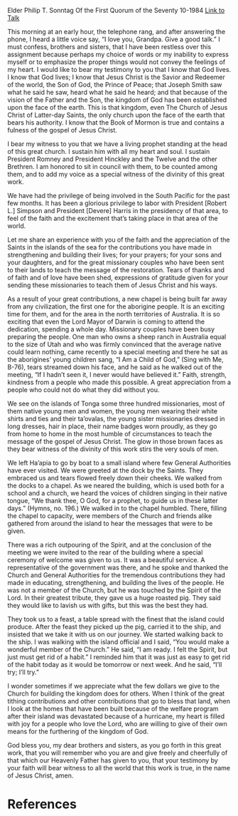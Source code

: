 Elder Philip T. Sonntag
Of the First Quorum of the Seventy
10-1984
[Link to Talk](https://www.churchofjesuschrist.org/study/general-conference/1984/10/the-faith-of-our-people?lang=eng)

This morning at an early hour, the telephone rang, and after answering the phone, I heard a little voice say, “I love you, Grandpa. Give a good talk.” I must confess, brothers and sisters, that I have been restless over this assignment because perhaps my choice of words or my inability to express myself or to emphasize the proper things would not convey the feelings of my heart. I would like to bear my testimony to you that I know that God lives. I know that God lives; I know that Jesus Christ is the Savior and Redeemer of the world, the Son of God, the Prince of Peace; that Joseph Smith saw what he said he saw, heard what he said he heard; and that because of the vision of the Father and the Son, the kingdom of God has been established upon the face of the earth. This is that kingdom, even The Church of Jesus Christ of Latter-day Saints, the only church upon the face of the earth that bears his authority. I know that the Book of Mormon is true and contains a fulness of the gospel of Jesus Christ.

I bear my witness to you that we have a living prophet standing at the head of this great church. I sustain him with all my heart and soul. I sustain President Romney and President Hinckley and the Twelve and the other Brethren. I am honored to sit in council with them, to be counted among them, and to add my voice as a special witness of the divinity of this great work.

We have had the privilege of being involved in the South Pacific for the past few months. It has been a glorious privilege to labor with President [Robert L.] Simpson and President [Devere] Harris in the presidency of that area, to feel of the faith and the excitement that’s taking place in that area of the world.

Let me share an experience with you of the faith and the appreciation of the Saints in the islands of the sea for the contributions you have made in strengthening and building their lives; for your prayers; for your sons and your daughters, and for the great missionary couples who have been sent to their lands to teach the message of the restoration. Tears of thanks and of faith and of love have been shed, expressions of gratitude given for your sending these missionaries to teach them of Jesus Christ and his ways.

As a result of your great contributions, a new chapel is being built far away from any civilization, the first one for the aborigine people. It is an exciting time for them, and for the area in the north territories of Australia. It is so exciting that even the Lord Mayor of Darwin is coming to attend the dedication, spending a whole day. Missionary couples have been busy preparing the people. One man who owns a sheep ranch in Australia equal to the size of Utah and who was firmly convinced that the average native could learn nothing, came recently to a special meeting and there he sat as the aborigines’ young children sang, “I Am a Child of God,” (Sing with Me, B-76), tears streamed down his face, and he said as he walked out of the meeting, “If I hadn’t seen it, I never would have believed it.” Faith, strength, kindness from a people who made this possible. A great appreciation from a people who could not do what they did without you.

We see on the islands of Tonga some three hundred missionaries, most of them native young men and women, the young men wearing their white shirts and ties and their ta’ovalas, the young sister missionaries dressed in long dresses, hair in place, their name badges worn proudly, as they go from home to home in the most humble of circumstances to teach the message of the gospel of Jesus Christ. The glow in those brown faces as they bear witness of the divinity of this work stirs the very souls of men.

We left Ha’apia to go by boat to a small island where few General Authorities have ever visited. We were greeted at the dock by the Saints. They embraced us and tears flowed freely down their cheeks. We walked from the docks to a chapel. As we neared the building, which is used both for a school and a church, we heard the voices of children singing in their native tongue, “We thank thee, O God, for a prophet, to guide us in these latter days.” (Hymns, no. 196.) We walked in to the chapel humbled. There, filling the chapel to capacity, were members of the Church and friends alike gathered from around the island to hear the messages that were to be given.

There was a rich outpouring of the Spirit, and at the conclusion of the meeting we were invited to the rear of the building where a special ceremony of welcome was given to us. It was a beautiful service. A representative of the government was there, and he spoke and thanked the Church and General Authorities for the tremendous contributions they had made in educating, strengthening, and building the lives of the people. He was not a member of the Church, but he was touched by the Spirit of the Lord. In their greatest tribute, they gave us a huge roasted pig. They said they would like to lavish us with gifts, but this was the best they had.

They took us to a feast, a table spread with the finest that the island could produce. After the feast they picked up the pig, carried it to the ship, and insisted that we take it with us on our journey. We started walking back to the ship. I was walking with the island official and I said, “You would make a wonderful member of the Church.” He said, “I am ready. I felt the Spirit, but just must get rid of a habit.” I reminded him that it was just as easy to get rid of the habit today as it would be tomorrow or next week. And he said, “I’ll try; I’ll try.”

I wonder sometimes if we appreciate what the few dollars we give to the Church for building the kingdom does for others. When I think of the great tithing contributions and other contributions that go to bless that land, when I look at the homes that have been built because of the welfare program after their island was devastated because of a hurricane, my heart is filled with joy for a people who love the Lord, who are willing to give of their own means for the furthering of the kingdom of God.

God bless you, my dear brothers and sisters, as you go forth in this great work, that you will remember who you are and give freely and cheerfully of that which our Heavenly Father has given to you, that your testimony by your faith will bear witness to all the world that this work is true, in the name of Jesus Christ, amen.

# References
